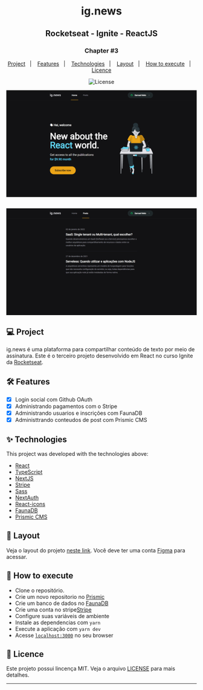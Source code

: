 <h1 align="center">ig.news</h1>
<h2 align="center">Rocketseat - Ignite - ReactJS</h2>

<h3 align="center">Chapter #3</h3>
<p align="center">
  <a href="#-Project">Project</a>&nbsp;&nbsp;&nbsp;|&nbsp;&nbsp;&nbsp;
  <a href="#hammer_and_wrench-Features">Features</a>&nbsp;&nbsp;&nbsp;|&nbsp;&nbsp;&nbsp;
  <a href="#-Technologies">Technologies</a>&nbsp;&nbsp;&nbsp;|&nbsp;&nbsp;&nbsp;
  <a href="#-Layout">Layout</a>&nbsp;&nbsp;&nbsp;|&nbsp;&nbsp;&nbsp;
  <a href="#-How-to-execute">How to execute</a>&nbsp;&nbsp;&nbsp;|&nbsp;&nbsp;&nbsp;
  <a href="#-Licence">Licence</a>
</p>

<p align="center">
  <img alt="License" src="https://img.shields.io/static/v1?label=license&message=MIT&color=069446&labelColor=000000">
</p>

<img align="center" src="./public/images/next.png" slt="ig.news" />

##

<img align="center" src="./public/images/next1.png" slt="ig.news" />

## 💻 Project

ig.news é uma plataforma para compartilhar conteúdo de texto por meio de assinatura. Este  é o terceiro projeto desenvolvido em React no curso Ignite da [Rocketseat](https://rocketseat.com.br/).

## :hammer_and_wrench: Features

- [x] Login social com Github OAuth
- [x] Administrando pagamentos com o Stripe
- [x] Administrando usuarios e inscrições com FaunaDB
- [x] Administtrando conteudos de post com Prismic CMS

## ✨ Technologies

This project was developed with the technologies above:

- [React](https://reactjs.org)
- [TypeScript](https://www.typescriptlang.org)
- [NextJS](https://nextjs.org)
- [Stripe](https://stripe.com)
- [Sass](https://sass-lang.com)
- [NextAuth](https://next-auth.js.org)
- [React-icons](https://react-icons.github.io/react-icons)
- [FaunaDB](https://www.fauna.com)
- [Prismic CMS](https://prismic.io)

## 🔖 Layout

Veja o layout do projeto [neste link](https://www.figma.com/file/tJ7aBsWFbHGxpK3wyY6Eoh/ig.news). Você deve ter uma conta [Figma](http://figma.com) para acessar.

## 🚀 How to execute

- Clone o repositório.
- Crie um novo repositorio no [Prismic](https://prismic.io)
- Crie um banco de dados no [FaunaDB](https://www.fauna.com)
- Crie uma conta no stripe[Stripe](https://stripe.com)
- Configure suas variáveis de ambiente
- Instale as dependencias com  `yarn`
- Execute a aplicação com `yarn dev`
- Acesse [`localhost:3000`](http://localhost:3000) no seu browser

## 📄 Licence

Este projeto possui lincença MIT. Veja o arquivo [LICENSE](./LICENSE) para mais detalhes.

---

